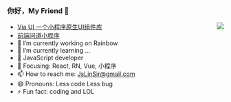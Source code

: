 ### 你好，My Friend 👋 
<img align="right" src="https://github-readme-stats.vercel.app/api?username=JslinSir&show_icons=true&icon_color=CE1D2D&text_color=718096&bg_color=ffffff&hide_title=true" />


- [Via UI 一个小程序原生UI组件库](https://jslinsir.github.io/via-ui-doc/)
- [前端问道小程序](https://github.com/JslinSir/fe-question)
- 🔭 I’m currently working on Rainbow
- 🌱 I’m currently learning ...
- 👯 JavaScript developer
- 🤔 Focusing: React, RN, Vue, 小程序
- 📫 How to reach me: JsLinSir@gmail.com
- 😄 Pronouns: Less code Less bug
- ⚡ Fun fact: coding and LOL

<!--
**JslinSir/JslinSir** is a ✨ _special_ ✨ repository because its `README.md` (this file) appears on your GitHub profile.

Here are some ideas to get you started:

- 🔭 I’m currently working on ...
- 🌱 I’m currently learning ...
- 👯 I’m looking to collaborate on ...
- 🤔 I’m looking for help with ...
- 💬 Ask me about ...
- 📫 How to reach me: ...
- 😄 Pronouns: ...
- ⚡ Fun fact: ...
-->

